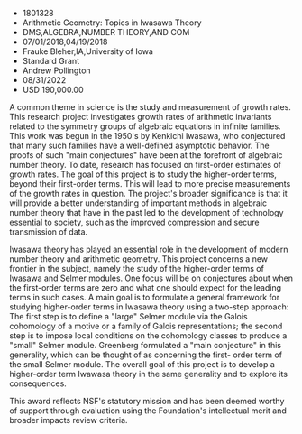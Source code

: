 
* 1801328
* Arithmetic Geometry: Topics in Iwasawa Theory
* DMS,ALGEBRA,NUMBER THEORY,AND COM
* 07/01/2018,04/19/2018
* Frauke Bleher,IA,University of Iowa
* Standard Grant
* Andrew Pollington
* 08/31/2022
* USD 190,000.00

A common theme in science is the study and measurement of growth rates. This
research project investigates growth rates of arithmetic invariants related to
the symmetry groups of algebraic equations in infinite families. This work was
begun in the 1950's by Kenkichi Iwasawa, who conjectured that many such families
have a well-defined asymptotic behavior. The proofs of such "main conjectures"
have been at the forefront of algebraic number theory. To date, research has
focused on first-order estimates of growth rates. The goal of this project is to
study the higher-order terms, beyond their first-order terms. This will lead to
more precise measurements of the growth rates in question. The project's broader
significance is that it will provide a better understanding of important methods
in algebraic number theory that have in the past led to the development of
technology essential to society, such as the improved compression and secure
transmission of data.

Iwasawa theory has played an essential role in the development of modern number
theory and arithmetic geometry. This project concerns a new frontier in the
subject, namely the study of the higher-order terms of Iwasawa and Selmer
modules. One focus will be on conjectures about when the first-order terms are
zero and what one should expect for the leading terms in such cases. A main goal
is to formulate a general framework for studying higher-order terms in Iwasawa
theory using a two-step approach: The first step is to define a "large" Selmer
module via the Galois cohomology of a motive or a family of Galois
representations; the second step is to impose local conditions on the cohomology
classes to produce a "small" Selmer module. Greenberg formulated a "main
conjecture" in this generality, which can be thought of as concerning the first-
order term of the small Selmer module. The overall goal of this project is to
develop a higher-order term Iwawasa theory in the same generality and to explore
its consequences.

This award reflects NSF's statutory mission and has been deemed worthy of
support through evaluation using the Foundation's intellectual merit and broader
impacts review criteria.
